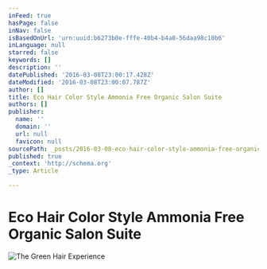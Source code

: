 ```yaml
---
inFeed: true
hasPage: false
inNav: false
isBasedOnUrl: 'urn:uuid:b6273b0e-fffe-40b4-b4a0-56daa98c10b6'
inLanguage: null
starred: false
keywords: []
description: ''
datePublished: '2016-03-08T23:00:17.428Z'
dateModified: '2016-03-08T23:00:07.787Z'
author: []
title: Eco Hair Color Style Ammonia Free Organic Salon Suite
authors: []
publisher:
  name: ''
  domain: ''
  url: null
  favicon: null
sourcePath: _posts/2016-03-08-eco-hair-color-style-ammonia-free-organic-salon-suite.md
published: true
_context: 'http://schema.org'
_type: Article

---
```

# Eco Hair Color Style Ammonia Free Organic Salon Suite
![The Green Hair Experience ](https://s3-us-west-2.amazonaws.com/the-grid-img/p/33c361e8e1df210a9b4948830b2f35f94a85c0a3.png)